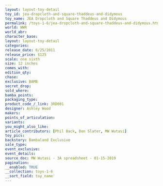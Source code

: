 ```yaml
---
layout: layout-toy-detail 
toy_id: jea-dropcloth-and-square-thaddeus-and-didymous
toy_name: JEA Dropcloth and Square Thaddeus and Didymous
permalink: /toys-1-6/jea-dropcloth-and-square-thaddeus-and-didymous.html
world: WWR
world_abr: 
character_base: 
layout: layout-toy-detail
categories: 
release_date: 6/25/2011
release_price: $125 
scale: one sixth
size: 12 inches
comes_with: 
edition_qty: 
chase: 
exclusive: BAMB
secret_drop: 
sold_where: 
bamba_points: 
packaging_type: 
product_code_/_link: 3RD001
designer: Ashley Wood
makers: 
points_of_articulation: 
variants: 
you_might_also_like: 
article_contributors: [Phil Back, Don Slater, MW Wutasi]
toy_pics: 
backstory: Bambaland Exclusive
sale_type: 
event_exclusive: 
event_details: 
source_doc: MW Wutasi - 3A spreadsheet - 01-15-2019
pagination: 
__enabled: TRUE
__collection: toys-1-6
__sort_field: toy_name'
---
```

